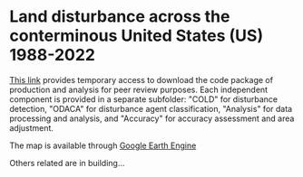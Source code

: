 # Land disturbance across the conterminous United States (US) 1988-2022

[This link](https://uconn-my.sharepoint.com/:u:/g/personal/shi_qiu_uconn_edu/EXBjYwosJTxLq_yCl7sJ2noB-2vNotkDmsGhjHfrOo8lSg?e=naegS9) provides temporary access to download the code package of production and analysis for peer review purposes. Each independent component is provided in a separate subfolder: "COLD" for disturbance detection, "ODACA" for disturbance agent classification, "Analysis" for data processing and analysis, and "Accuracy" for accuracy assessment and area adjustment.

The map is available through [Google Earth Engine](https://ee-gers.projects.earthengine.app/view/us-disturbance)

Others related are in building...
